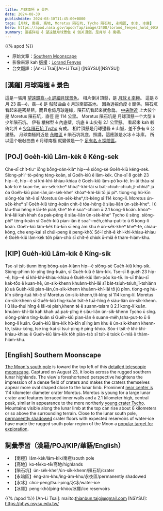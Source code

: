 ```yaml
---
title: 月球南極 ê 景色
date: 2024-08-30
publishdate: 2024-08-30T11:45:00+0800
tags: [月球, 南極, 高地, Moretus 隕石坑, Tycho 隕石坑, 永暗區, 水冰, 冰庫]
hero: https://apod.nasa.gov/apod/fap/image/2408/lorand_fenyes_hold_0016_Moretus_hegyvidek1024c.jpg
summary: 這張詳細 ê 望遠鏡月球景色 ê 倒爿頂懸，是月球 ê 南極。
---
```


{{% apod %}}

- 原始文章：[Southern Moonscape](https://apod.nasa.gov/apod/ap240830.html)
- 影像來源 kah [版權][copyright]：[Lorand Fenyes](https://fenyeslorand.hu/en/)
- 台文翻譯：[An-Li Tsai][An-Li Tsai] ([NSYSU][NSYSU])

## [漢羅] 月球南極 ê 景色
這是一張用 [望遠鏡翕--ê 詳細月球景色][detailed telescopic moonscape]。
相片倒爿頂懸，是 [月球 ê 南極][The Moon's south pole]。
這是 8 月 23 翕--ê，翕--ê 是 敧敧曲曲 ê 月球南部高地。
因為透視角度 ê 關係，隕石坑 看起來是密喌喌，而且愈倚月球邊緣，隕石坑看起來就愈扁。
[中央附近][near center is] 上大彼个是 Moretus 隕石坑，直徑 是 114 公里。
Moretus 隕石坑是 月球頂懸一个大型 ê 少年隕石坑。
伊有 樓梯型 ê 內底壁，坑底 ê 山尖有 2.1 公里懸。
看起來 kah 較倚北爿 ê [少年隕石坑 Tycho][young crater Tycho] 有成。
相片頂懸是月球邊緣 ê 山脈，差不多有 6 公里懸。
月球南極附近是 [永暗區][permanently shadowed] ê 隕石坑坑底，照講，這應該是水冰 ê 冰庫。
所以這个敧敧曲曲 ê 月球南極 就變做是一个 [足有名 ê 探險區][popular target for exploration]。

## [POJ] Goe̍h-kiû Lâm-ke̍k ê Kéng-sek
Che-sī chi̍t-tiuⁿ iōng bōng-oán-kiàⁿ hip--ê siông-sè Goe̍h-kiû kéng-sek.
Siòng-phìⁿ tò-pêng téng-koân, sī Goe̍h-kiû ê lâm-ke̍k.
Che-sī 8 goe̍h 23 hip--ê, hip--ê sī khi-khi-khiau-khiau ê Goe̍h-kiû lâm-pō͘ ko-tē.
In-ūi thàu-sī kak-tō͘ ê koan-hē, ún-se̍k-kheⁿ khòaⁿ-khí-lâi sī ba̍t-chiuh-chiuh,jî-chhiáⁿ jú óa Goe̍h-kiû pian-iân,ún-se̍k-kheⁿ khòaⁿ-khí-lâi tō jú píⁿ.
tiong-ng hù-kīn siōng-tōa hit-ê sī Moretus ún-se̍k-kheⁿ,ti̍t-kèng sī 114 kong-lí.
Moretus ún-se̍k-kheⁿ sī Goe̍h-kiû téng-koân chi̍t-ê tōa-hêng ê siàu-liân ún-se̍k-kheⁿ.
I ū lâu-thui hêng ê lāi-té piah,kheⁿ té ê soaⁿ-chiam ū 2.1 kong-lí koân.
khòaⁿ-khí-lâi kah khah óa pak-pêng ê siàu-liân ún-se̍k-kheⁿ Tycho ū sêng.
siòng-phìⁿ téng-koân sī Goe̍h-kiû pian-iân ê soaⁿ-me̍h,chha-put-to ū 6 kong-lí koân.
Goe̍h-kiû lâm-ke̍k hù-kīn sī éng àm khu ê ún-se̍k-kheⁿ kheⁿ-té, chiàu-kóng, che eng-kai sī chúi-peng ê peng-khò͘.
Só͘-í chit-ê khi-khi-khiau-khiau ê Goe̍h-kiû lâm-ke̍k to̍h piàn-chò sī chi̍t-ê chiok ū-miâ ê thàm-hiám-khu.

## [KIP] Gue̍h-kiû Lâm-ki̍k ê Kíng-sik
Tse-sī tsi̍t-tiunn iōng bōng-uán-kiànn hip--ê siông-sè Gue̍h-kiû kíng-sik.
Siòng-phìnn tò-pîng tíng-kuân, sī Gue̍h-kiû ê lâm-ki̍k.
Tse-sī 8 gue̍h 23 hip--ê, hip--ê sī khi-khi-khiau-khiau ê Gue̍h-kiû lâm-pōo ko-tē.
In-uī thàu-sī kak-tōo ê kuan-hē, ún-si̍k-khenn khuànn-khí-lâi sī ba̍t-tsiuh-tsiuh,jî-tshiánn jú uá Gue̍h-kiû pian-iân,ún-si̍k-khenn khuànn-khí-lâi tō jú pínn.
tiong-ng hù-kīn siōng-tuā hit-ê sī Moretus ún-si̍k-khenn,ti̍t-kìng sī 114 kong-lí.
Moretus ún-si̍k-khenn sī Gue̍h-kiû tíng-kuân tsi̍t-ê tuā-hîng ê siàu-liân ún-si̍k-khenn.
I ū lâu-thui hîng ê lāi-té piah,khenn té ê suann-tsiam ū 2.1 kong-lí kuân.
khuànn-khí-lâi kah khah uá pak-pîng ê siàu-liân ún-si̍k-khenn Tycho ū sîng.
siòng-phìnn tíng-kuân sī Gue̍h-kiû pian-iân ê suann-me̍h,tsha-put-to ū 6 kong-lí kuân.
Gue̍h-kiû lâm-ki̍k hù-kīn sī íng àm khu ê ún-si̍k-khenn khenn-té, tsiàu-kóng, tse ing-kai sī tsuí-ping ê ping-khòo.
Sóo-í tsit-ê khi-khi-khiau-khiau ê Gue̍h-kiû lâm-ki̍k to̍h piàn-tsò sī tsi̍t-ê tsiok ū-miâ ê thàm-hiám-khu.

## [English] Southern Moonscape
[The Moon's south pole][The Moon's south pole] is toward the top left of this [detailed telescopic moonscape][detailed telescopic moonscape].
Captured on August 23, it looks across the rugged southern lunar highlands.
The view's foreshortened perspective heightens the impression of a dense field of craters and makes the craters themselves appear more oval shaped close to the lunar limb.
Prominent [near center is][near center is] 114 kilometer diameter crater Moretus.
Moretus is young for a large lunar crater and features terraced inner walls and a 2.1 kilometer high, central peak, similar in appearance to the more northerly [young crater Tycho][young crater Tycho].
Mountains visible along the lunar limb at the top can rise about 6 kilometers or so above the surrounding terrain.
Close to the lunar south pole, [permanently shadowed][permanently shadowed] crater floors with expected reservoirs of water-ice have made the rugged south polar region of the Moon a [popular target for exploration][popular target for exploration].

## 詞彙學習（漢羅/POJ/KIP/華語/English）
- 【南極】lâm-ke̍k/lâm-ki̍k/南極/south pole
- 【高地】ko-tē/ko-tē/高地/highlands
- 【隕石坑】ún-se̍k-kheⁿ/ún-si̍k-khenn/隕石坑/crater
- 【永暗區】éng-àm-khu/íng-àm-khu/永夜區/permanently shadowed
- 【水冰】chúi-peng/tsuí-ping/水冰/water-ice
- 【冰庫】peng-khò͘/ping-khòo/冰庫/ice reservoirs

{{% /apod %}}
[An-Li Tsai]: mailto:thianbun.taigi@gmail.com
[NSYSU]: https://phys.nsysu.edu.tw/

[copyright]: https://apod.nasa.gov/apod/fap/lib/about_apod.html#srapply
[License3]: https://creativecommons.org/licenses/by/3.0/
[License2]:https://creativecommons.org/licenses/by-nc-nd/2.0/

[The Moon's south pole]:http://lroc.sese.asu.edu/posts/237
[detailed telescopic moonscape]:https://fenyeslorand.hu/naprendszerunk/
[near center is]:https://apod.nasa.gov/apod/image/2408/lorand_fenyes_hold_0016_south_pole.jpg
[young crater Tycho]:https://apod.nasa.gov/apod/ap210805.html
[permanently shadowed]:https://apod.nasa.gov/apod/ap230505.html
[popular target for exploration]:https://www.nasa.gov/news-release/nasa-identifies-candidate-regions-for-landing-next-americans-on-moon/
